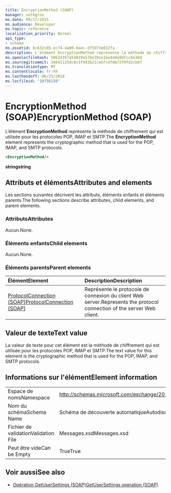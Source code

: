 ```yaml
---
title: EncryptionMethod (SOAP)
manager: sethgros
ms.date: 09/17/2015
ms.audience: Developer
ms.topic: reference
localization_priority: Normal
api_type:
- schema
ms.assetid: bc632c85-ec74-4a00-baec-df5973e032fa
description: L’élément EncryptionMethod représente la méthode de chiffrement qui est utilisée pour les protocoles POP, IMAP et SMTP.
ms.openlocfilehash: 5062d357a54019a576e391e1be4d4e8dfcc6e38d
ms.sourcegitcommit: 34041125dc8c5f993b21cebfc4f8b72f0fd2cb6f
ms.translationtype: MT
ms.contentlocale: fr-FR
ms.lasthandoff: 06/25/2018
ms.locfileid: "19756158"
---
```

# <a name="encryptionmethod-soap"></a><span data-ttu-id="aaebc-103">EncryptionMethod (SOAP)</span><span class="sxs-lookup"><span data-stu-id="aaebc-103">EncryptionMethod (SOAP)</span></span>

<span data-ttu-id="aaebc-104">L’élément **EncryptionMethod** représente la méthode de chiffrement qui est utilisée pour les protocoles POP, IMAP et SMTP.</span><span class="sxs-lookup"><span data-stu-id="aaebc-104">The **EncryptionMethod** element represents the cryptographic method that is used for the POP, IMAP, and SMTP protocols.</span></span> 
  
```XML
<EncryptionMethod/>
```

 <span data-ttu-id="aaebc-105">**string**</span><span class="sxs-lookup"><span data-stu-id="aaebc-105">**string**</span></span>
## <a name="attributes-and-elements"></a><span data-ttu-id="aaebc-106">Attributs et éléments</span><span class="sxs-lookup"><span data-stu-id="aaebc-106">Attributes and elements</span></span>

<span data-ttu-id="aaebc-107">Les sections suivantes décrivent les attributs, éléments enfants et éléments parents.</span><span class="sxs-lookup"><span data-stu-id="aaebc-107">The following sections describe attributes, child elements, and parent elements.</span></span>
  
### <a name="attributes"></a><span data-ttu-id="aaebc-108">Attributs</span><span class="sxs-lookup"><span data-stu-id="aaebc-108">Attributes</span></span>

<span data-ttu-id="aaebc-109">Aucun.</span><span class="sxs-lookup"><span data-stu-id="aaebc-109">None.</span></span>
  
### <a name="child-elements"></a><span data-ttu-id="aaebc-110">Éléments enfants</span><span class="sxs-lookup"><span data-stu-id="aaebc-110">Child elements</span></span>

<span data-ttu-id="aaebc-111">Aucun.</span><span class="sxs-lookup"><span data-stu-id="aaebc-111">None.</span></span>
  
### <a name="parent-elements"></a><span data-ttu-id="aaebc-112">Éléments parents</span><span class="sxs-lookup"><span data-stu-id="aaebc-112">Parent elements</span></span>

|<span data-ttu-id="aaebc-113">**Élément**</span><span class="sxs-lookup"><span data-stu-id="aaebc-113">**Element**</span></span>|<span data-ttu-id="aaebc-114">**Description**</span><span class="sxs-lookup"><span data-stu-id="aaebc-114">**Description**</span></span>|
|:-----|:-----|
|[<span data-ttu-id="aaebc-115">ProtocolConnection (SOAP)</span><span class="sxs-lookup"><span data-stu-id="aaebc-115">ProtocolConnection (SOAP)</span></span>](protocolconnection-soap.md) <br/> |<span data-ttu-id="aaebc-116">Représente le protocole de connexion du client Web server.</span><span class="sxs-lookup"><span data-stu-id="aaebc-116">Represents the protocol connection of the server Web client.</span></span>  <br/> |
   
## <a name="text-value"></a><span data-ttu-id="aaebc-117">Valeur de texte</span><span class="sxs-lookup"><span data-stu-id="aaebc-117">Text value</span></span>

<span data-ttu-id="aaebc-118">La valeur de texte pour cet élément est la méthode de chiffrement qui est utilisée pour les protocoles POP, IMAP et SMTP.</span><span class="sxs-lookup"><span data-stu-id="aaebc-118">The text value for this element is the cryptographic method that is used for the POP, IMAP, and SMTP protocols.</span></span>
  
## <a name="element-information"></a><span data-ttu-id="aaebc-119">Informations sur l'élément</span><span class="sxs-lookup"><span data-stu-id="aaebc-119">Element information</span></span>

|||
|:-----|:-----|
|<span data-ttu-id="aaebc-120">Espace de noms</span><span class="sxs-lookup"><span data-stu-id="aaebc-120">Namespace</span></span>  <br/> |http://schemas.microsoft.com/exchange/2010/Autodiscover  <br/> |
|<span data-ttu-id="aaebc-121">Nom du schéma</span><span class="sxs-lookup"><span data-stu-id="aaebc-121">Schema Name</span></span>  <br/> |<span data-ttu-id="aaebc-122">Schéma de découverte automatique</span><span class="sxs-lookup"><span data-stu-id="aaebc-122">Autodiscover schema</span></span>  <br/> |
|<span data-ttu-id="aaebc-123">Fichier de validation</span><span class="sxs-lookup"><span data-stu-id="aaebc-123">Validation File</span></span>  <br/> |<span data-ttu-id="aaebc-124">Messages.xsd</span><span class="sxs-lookup"><span data-stu-id="aaebc-124">Messages.xsd</span></span>  <br/> |
|<span data-ttu-id="aaebc-125">Peut être vide</span><span class="sxs-lookup"><span data-stu-id="aaebc-125">Can be Empty</span></span>  <br/> |<span data-ttu-id="aaebc-126">True</span><span class="sxs-lookup"><span data-stu-id="aaebc-126">True</span></span>  <br/> |
   
## <a name="see-also"></a><span data-ttu-id="aaebc-127">Voir aussi</span><span class="sxs-lookup"><span data-stu-id="aaebc-127">See also</span></span>

- [<span data-ttu-id="aaebc-128">Opération GetUserSettings (SOAP)</span><span class="sxs-lookup"><span data-stu-id="aaebc-128">GetUserSettings operation (SOAP)</span></span>](getusersettings-operation-soap.md)

